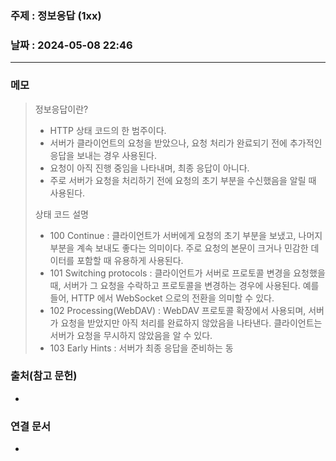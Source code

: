 ### 주제 : 정보응답 (1xx)

### 날짜 : 2024-05-08 22:46
----
### 메모
> 정보응답이란?
> 	- HTTP 상태 코드의 한 범주이다.
> 	- 서버가 클라이언트의 요청을 받았으나, 요청 처리가 완료되기 전에 추가적인 응답을 보내는 경우 사용된다.
> 	- 요청이 아직 진행 중임을 나타내며, 최종 응답이 아니다.
> 	- 주로 서버가 요청을 처리하기 전에 요청의 초기 부분을 수신했음을 알릴 때 사용된다.
> 
> 상태 코드 설명
> 	- 100 Continue : 
> 		클라이언트가 서버에게 요청의 초기 부분을 보냈고, 나머지 부분을 계속 보내도 좋다는 의미이다.
> 		주로 요청의 본문이 크거나 민감한 데이터를 포함할 때 유용하게 사용된다.
> 	- 101 Switching protocols :
> 		클라이언트가 서버로 프로토콜 변경을 요청했을 때, 서버가 그 요청을 수락하고 프로토콜을 변경하는 경우에 사용된다.
> 		예를 들어, HTTP 에서 WebSocket 으로의 전환을 의미할 수 있다.
> 	- 102 Processing(WebDAV) :
> 		WebDAV 프로토콜 확장에서 사용되며, 서버가 요청을 받았지만 아직 처리를 완료하지 않았음을 나타낸다.
> 		클라이언트는 서버가 요청을 무시하지 않았음을 알 수 있다.
> 	- 103 Early Hints :
> 		서버가 최종 응답을 준비하는 동

### 출처(참고 문헌)
-

### 연결 문서
-

